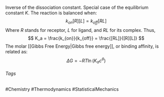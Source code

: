 Inverse of the dissociation constant.
Special case of the equilibrium constant $K$.
The reaction is balanced when:
$$
k_{on} [R][L] = k_{off}[RL]
$$
Where $R$ stands for receptor, $L$ for ligand, and $RL$ for its complex.
Thus, 
$$
K_a = \frac{k_{on}}{k_{off}} = \frac{[RL]}{[R][L]}
$$
The molar [[Gibbs Free Energy|Gibbs free energy]], or binding affinity, is related as:
$$
\Delta G = -RT\ln(K_ac^{\theta})
$$

###### Tags
#Chemistry #Thermodynamics #StatisticalMechanics 